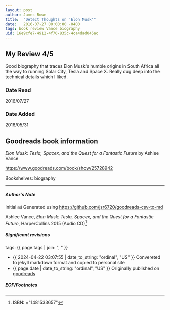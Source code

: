 ```yaml
---
layout: post
author: James Rowe
title:  "Detect Thoughts on 'Elon Musk'"
date:   2016-07-27 00:00:00 -0400
tags: book review Vance biography
uid: 16e9cfe7-4912-4f70-835c-4ca4dad045ac
---
```


<!-- highly dependent on how you personally use jekyll templates, and how you want this to show up -->
<!-- escape any jekyll keys with double brackets -->

## My Review 4/5

Good biography that traces Elon Musk's humble origins in South Africa all the way to running Solar City, Tesla and Space X. Really dug deep into the technical details which I liked.

### Date Read
2016/07/27

### Date Added
2016/05/31

## Goodreads book information

*Elon Musk: Tesla, Spacex, and the Quest for a Fantastic Future* by Ashlee Vance

https://www.goodreads.com/book/show/25728942

Bookshelves: biography

---

##### Author's Note

Initial `md` Generated using https://github.com/jsr6720/goodreads-csv-to-md

Ashlee Vance, *Elon Musk: Tesla, Spacex, and the Quest for a Fantastic Future*,  HarperCollins 2015 (Audio CD)[^1]

##### Significant revisions

tags: {{ page.tags | join: ", " }} <!-- todo move this somewhere -->

- {{ 2024-04-22 03:07:55 | date_to_string: "ordinal", "US" }} Convereted to jekyll markdown format and copied to personal site
- {{ page.date | date_to_string: "ordinal", "US" }} Originally published on [goodreads](https://www.goodreads.com)

##### EOF/Footnotes

[^1]: ISBN: ="1481533657"